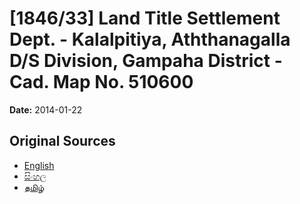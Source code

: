 # [1846/33] Land Title Settlement Dept. - Kalalpitiya, Aththanagalla D/S Division, Gampaha District - Cad. Map No. 510600

**Date:** 2014-01-22

## Original Sources

- [English](https://documents.gov.lk/view/extra-gazettes/2014/1/1846-33_E.pdf)
- [සිංහල](https://documents.gov.lk/view/extra-gazettes/2014/1/1846-33_S.pdf)
- [தமிழ்](https://documents.gov.lk/view/extra-gazettes/2014/1/1846-33_T.pdf)

